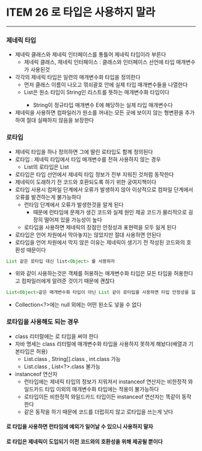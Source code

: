 # ITEM 26 로 타입은 사용하지 말라

--------------------------------------------
### 제네릭 타입

* 제네릭 클래스와 제네릭 인터페이스를 통틀어 제네릭 타입이라 부른다
  * 제네릭 클래스, 제네릭 인터페이스 : 클래스와 인터페이스 선언에 타입 매개변수가 사용된것
* 각각의 제네릭 타입은 일련의 매개변수화 타입을 정의한다
  * 먼저 클래스 이름이 나오고 꺾쇠괄호 안에 실제 타입 매개변수들을 나열한다
  * List<String>은 원소 타입이 String인 리스트를 뜻하는 매개변수화 타입이다
    * String이 정규타입 매개변수 E에 해당하는 실제 타입 매개변수다
* 제네릭을 사용하면 컴파일러가 원소를 꺼내는 모든 곳에 보이지 않는 형변환을 추가하여 절대 실패하지 않음을 보장한다

### 로타입

* 제네릭 타입을 하나 정의하면 그에 딸린 로타입도 함께 정의된다
* 로타입 : 제네릭 타입에서 타입 매개변수를 전혀 사용하지 않는 경우
  * List<E>의 로타입은 List
* 로타입은 타입 선언에서 제네릭 타입 정보가 전부 지워진 것처럼 동작한다
* 제네릭이 도래하기 전 코드와 호환되도록 하기 위한 궁여지책이다
* 로타입 사용시 컴파일 단계에서 오류가 발생하지 않아 이상적으로 컴파일 단계에서 오류를 발견하는게 불가능하다
  * 런타임 단계에서 오류가 발생한것을 알게 된다
    * 때문에 런타임에 문제가 생긴 코드와 실제 원인 제공 코드가 물리적으로 굉장히 떨어져 있을 가능성이 높다
  * 로타입을 사용하면 제네릭의 장점인 안정성과 표현력을 모두 잃게 된다
* 로타입은 언어 차원에서 막아놓지는 않았지만 절대 사용하면 안된다
* 로타입을 언어 차원에서 막지 않은 이유는 제네릭이 생기기 전 작성된 코드와의 호환성 때문이다
```` java
List 같은 로타입 대신 list<Object> 를 사용하자
````
* 위와 같이 사용하는것은 객체를 허용하는 매개변수화 타입은 모든 타입을 허용한다고 컴파일러에게 알려준 것이기 때문에 괜찮다
```` java
List<Object>같은 매개변수화 타입이 아닌 List 같이 로타입을 사용하면 타입 안정성을 잃게된다
````
* Collection<?>에는 null 외에는 어떤 왼소도 넣을 수 없다


### 로타입을 사용해도 되는 경우

* class 리터럴에는 로 타입을 써야 한다
* 자바 명세는 class 리터럴에 매개변수화 타입을 사용하지 못하게 해놨다(배열과 기본타입은 허용)
  * List.class , String[].class , int.class 가능
  * List<String>.class , List<?>.class 불가능
* instanceof 연산자
  * 런타입에는 제네릭 타입의 정보가 지워져서 instanceof 연산자는 비한정적 와일드카드 타입 이외의 매개변수화 타입에는 적용이 불가능하다
  * 로타입이든 비한정적 와일드카드 타입이든 instanceof 연산자는 똑같이 동작한다
  * 같은 동작을 하기 때문에 코드를 더럽히지 않고 로타입을 쓰는게 낫다

#### 로 타입을 사용하면 런타임에 예외가 일어날 수 있으니 사용하지 말자
#### 로 타입은 제네릭이 도입되기 이전 코드와의 호환성을 위해 제공될 뿐이다


